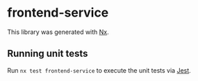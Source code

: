 # frontend-service

This library was generated with [Nx](https://nx.dev).

## Running unit tests

Run `nx test frontend-service` to execute the unit tests via [Jest](https://jestjs.io).
